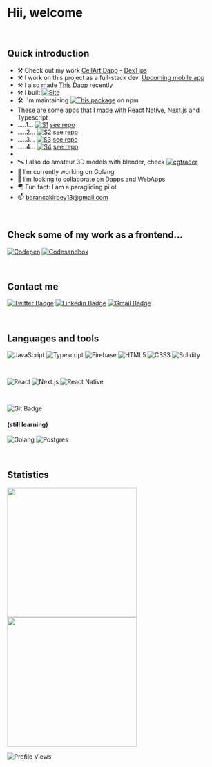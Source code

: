 # Hii, welcome
<br/>

## Quick introduction

- ⚒ Check out my work [CellArt Dapp](https://cell-art-v1.vercel.app/) - [DexTips](https://dextips.netlify.app/)
- ⚒ I work on this project as a full-stack dev. [Upcoming mobile app](https://hazume.vercel.app/auth)
- ⚒ I also made [This Dapp](https://bluearttoken.com/fw/) recently
- ⚒ I built [![Site](https://img.shields.io/badge/%F0%9F%92%BB-This%20site-brightgreen)](https://cakirbey.net/)
- 🛠 I'm maintaining [![This package](https://img.shields.io/badge/%F0%9F%93%A6-This%20package-red)](https://www.npmjs.com/package/@ifeelblue/color-kit) on npm
- These are some apps that I made with React Native, Next.js and Typescript
- .....1... [![S1](https://img.shields.io/badge/%F0%9F%92%BB-Metamask%20Wallet%20Helper-blue)](https://metamask-wallet-helper.vercel.app/) [see repo](https://github.com/ifeelblue99/metamask-wallet-helper/)
- .....2... [![S2](https://img.shields.io/badge/%F0%9F%92%BB-Crypto%20Wallet-blue)](https://crypto-wallet-creator.vercel.app/) [see repo](https://github.com/ifeelblue99/crypto-wallet-creator/)
- .....3... [![S3](https://img.shields.io/badge/%F0%9F%92%BB-Tile%20Game%20Web-blue)](https://algorithmic-tile-game.netlify.app/) [see repo](https://github.com/ifeelblue99/algorithmic-tile-game)
- .....4... [![S4](https://img.shields.io/badge/%F0%9F%92%BB-AlgoMaze%20Android%20Game-blue)](https://play.google.com/store/apps/details?id=com.ifeelblue.AlgoMaze) [see repo](https://github.com/ifeelblue99/algo-maze-android-maze-game)
-
- 🛰 I also do amateur 3D models with blender, check [![cgtrader](https://img.shields.io/badge/%F0%9F%A7%BF-CGTrader-orange)](https://www.cgtrader.com/ifeelblue)
- 🔭 I’m currently working on Golang
- 🖖 I’m looking to collaborate on Dapps and WebApps
- 🪂 Fun fact: I am a paragliding pilot
- 📫 barancakirbey13@gmail.com

<br/>

## Check some of my work as a frontend...

[![Codepen](https://img.shields.io/badge/-codepen-lightgray?style=flat&logo=codepen&logoColor=black)](https://codepen.io/iFeelBlue)
[![Codesandbox](https://img.shields.io/badge/-codesandbox-lightgray?style=flat&logo=codesandbox&logoColor=black)]( https://codesandbox.io/u/ifeelblue99)

<br/>

## Contact me

[![Twitter Badge](http://img.shields.io/badge/-Twitter-blue?style=flat-square&logo=twitter&logoColor=white&link=https://twitter.com/iFeelBlue13)](https://twitter.com/iFeelBlue13) 
[![Linkedin Badge](https://img.shields.io/badge/-Linkedin-blue?style=flat-square&logo=Linkedin&logoColor=white&link=https://www.linkedin.com/in/hemanthkollipara/)](https://linkedin.com/in/barancakirbey)
[![Gmail Badge](https://img.shields.io/badge/-Gmail-red?style=flat-square&logo=Gmail&logoColor=white&link=mailto:defcon.sentinal95@gmail.com)](mailto:barancakirbey13@gmail.com)

<br/>

## Languages and tools

![JavaScript](https://img.shields.io/badge/-Javascript-gold?style=flat&logo=javascript&logoColor=black)
![Typescript](https://img.shields.io/badge/-Typescript-blue?style=flat&logo=typescript&logoColor=white)
![Firebase](https://img.shields.io/badge/-Firebase-orangered?style=flat&logo=firebase&logoColor=gold)
![HTML5](https://img.shields.io/badge/-HTML5-orange?style=flat&logo=html5&logoColor=white)
![CSS3](https://img.shields.io/badge/-CSS3-blue?style=flat&logo=css3)
![Solidity](https://img.shields.io/badge/-Solidity-teal?style=flat&logo=solidity)

<br />

![React](https://img.shields.io/badge/-React-blue?style=flat&logo=react&logoColor=white)
![Next.js](https://img.shields.io/badge/-Next.js-black?style=flat&logo=next.js)
![React Native](https://img.shields.io/badge/-ReactNative-gray?style=flat&logo=react&logoColor=white)

<br />

![Git Badge](https://img.shields.io/badge/-Git-orange?style=flat&logo=git&logoColor=white)

#### (still learning)

![Golang](https://img.shields.io/badge/Go-00ADD8?style=for-the-badge&logo=go&logoColor=white)
![Postgres](https://img.shields.io/badge/PostgreSQL-316192?style=for-the-badge&logo=postgresql&logoColor=white)

<br/>

## Statistics
<p align="left">
  <img width="300px" src="https://github-readme-stats.vercel.app/api?username=ifeelblue99&theme=tokyonight" />
  <img width="300px" src="https://github-readme-streak-stats.herokuapp.com/?user=ifeelblue99&theme=tokyonight" />
</p>

![Profile Views](https://komarev.com/ghpvc/?username=ifeelblue99)

[twitter]: https://twitter.com/iFeelBlue13
[linkedin]: https://linkedin.com/in/barancakirbey
[portfolio]: https://github.com/ifeelblue99?tab=repositories
[netlify]: https://app.netlify.com/teams/ifeelblue99/overview
[e-mail]: barancakirbey13@gmail.com
[codepan]: https://codepen.io/iFeelBlue
[Example Website]: https://fahrenheit-example-site.netlify.app/
[codesandbox]: https://codesandbox.io/u/ifeelblue99
